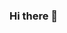 ### Hi there 👋

<!--
**T1nk0FF/T1nk0FF** is a ✨ _special_ ✨ repository because its `README.md` (this file) appears on your GitHub profile.

Добрый день! Меня зовут Дмитрий, мне 21 год. В декабре я вернулся армии и начал заниматься программированием. В домашних условиях базовой основе выучил н выучил html,css,javascript. В этом году хочу поступать в институт на вечернее. Есть огромное желание учится и развиваться в вашей компании.

